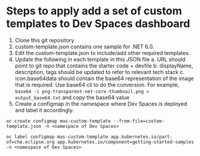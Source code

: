 Steps to apply add a set of custom templates to Dev Spaces dashboard
======================================================================
1. Clone this git repository
2. custom-template.json contains one sample for .NET 6.0.
3. Edit the custom-template.json to include/add other required templates.
4. Update the following in each template in this JSON file
   a. URL should point to git repo that contains the starter code + devfile
   b. displayName, description, tags should be updated to refer to relevant tech stack
   c. icon.base64data should contain the base64 representation of the image that is required. Use base64 cli to do the conversion. For example, `base64 -i png-transparent-net-core-thumbnail.png > output_base64.txt` and copy the base64 value
5. Create a configmap in the namespace where Dev Spaces is deployed and label it accordingly.
```
oc create configmap mas-custom-template --from-file=custom-template.json -n <namespace of Dev Spaces>

oc label configmap mas-custom-template app.kubernetes.io/part-of=che.eclipse.org app.kubernetes.io/component=getting-started-samples -n <namespace of Dev Spaces>
```
